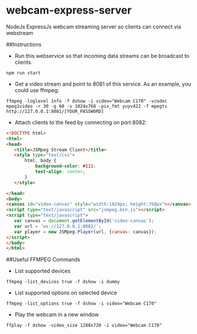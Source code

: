 # webcam-express-server
NodeJs ExpressJs webcam streaming server so clients can connect via webstream

##Instructions
 - Run this webservice so that incoming data streams can be broadcast to clients.
```
npm run start
```
 - Get a video stream and point to 8081 of this service. As an example, you could use ffmpeg:
 ```
ffmpeg -loglevel info -f dshow -i video="Webcam C170" -vcodec mpeg1video -r 30 -g 60 -s 1024x768 -pix_fmt yuyv422 -f mpegts http://127.0.0.1:8081/[YOUR_PASSWORD]
```
 - Attach clients to the feed by connecting on port 8082:
 ```html
<!DOCTYPE html>
<html>
<head>
    <title>JSMpeg Stream Client</title>
    <style type="text/css">
        html, body {
            background-color: #111;
            text-align: center;
        }
    </style>

</head>
<body>
<canvas id="video-canvas" style="width:1024px; height:768px"></canvas>
<script type="text/javascript" src="jsmpeg.min.js"></script>
<script type="text/javascript">
    var canvas = document.getElementById('video-canvas');
    var url = 'ws://127.0.0.1:8082/';
    var player = new JSMpeg.Player(url, {canvas: canvas});
</script>
</body>
</html>
```

##Useful FFMPEG Commands

 - List supported devices
```
ffmpeg -list_devices true -f dshow -i dummy
```

 - List supported options on selected device
```
ffmpeg -list_options true -f dshow -i video="Webcam C170"
```

 - Play the webcam in a new window
```
ffplay -f dshow -video_size 1280x720 -i video="Webcam C170"
```
